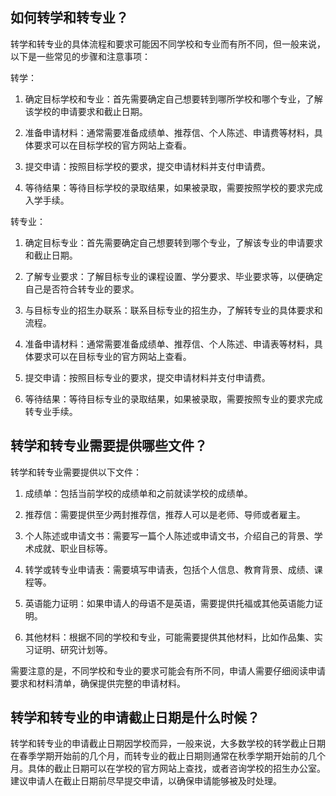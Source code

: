 ## 如何转学和转专业？
转学和转专业的具体流程和要求可能因不同学校和专业而有所不同，但一般来说，以下是一些常见的步骤和注意事项：

转学：

1. 确定目标学校和专业：首先需要确定自己想要转到哪所学校和哪个专业，了解该学校的申请要求和截止日期。

2. 准备申请材料：通常需要准备成绩单、推荐信、个人陈述、申请费等材料，具体要求可以在目标学校的官方网站上查看。

3. 提交申请：按照目标学校的要求，提交申请材料并支付申请费。

4. 等待结果：等待目标学校的录取结果，如果被录取，需要按照学校的要求完成入学手续。

转专业：

1. 确定目标专业：首先需要确定自己想要转到哪个专业，了解该专业的申请要求和截止日期。

2. 了解专业要求：了解目标专业的课程设置、学分要求、毕业要求等，以便确定自己是否符合转专业的要求。

3. 与目标专业的招生办联系：联系目标专业的招生办，了解转专业的具体要求和流程。

4. 准备申请材料：通常需要准备成绩单、推荐信、个人陈述、申请表等材料，具体要求可以在目标专业的官方网站上查看。

5. 提交申请：按照目标专业的要求，提交申请材料并支付申请费。

6. 等待结果：等待目标专业的录取结果，如果被录取，需要按照专业的要求完成转专业手续。
## 转学和转专业需要提供哪些文件？
转学和转专业需要提供以下文件：

1. 成绩单：包括当前学校的成绩单和之前就读学校的成绩单。

2. 推荐信：需要提供至少两封推荐信，推荐人可以是老师、导师或者雇主。

3. 个人陈述或申请文书：需要写一篇个人陈述或申请文书，介绍自己的背景、学术成就、职业目标等。

4. 转学或转专业申请表：需要填写申请表，包括个人信息、教育背景、成绩、课程等。

5. 英语能力证明：如果申请人的母语不是英语，需要提供托福或其他英语能力证明。

6. 其他材料：根据不同的学校和专业，可能需要提供其他材料，比如作品集、实习证明、研究计划等。

需要注意的是，不同学校和专业的要求可能会有所不同，申请人需要仔细阅读申请要求和材料清单，确保提供完整的申请材料。
## 转学和转专业的申请截止日期是什么时候？
转学和转专业的申请截止日期因学校而异，一般来说，大多数学校的转学截止日期在春季学期开始前的几个月，而转专业的截止日期则通常在秋季学期开始前的几个月。具体的截止日期可以在学校的官方网站上查找，或者咨询学校的招生办公室。建议申请人在截止日期前尽早提交申请，以确保申请能够被及时处理。
